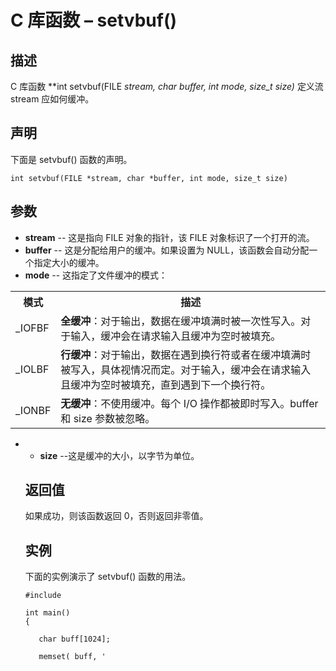 # C 库函数 – setvbuf()


## 描述

C 库函数 **int setvbuf(FILE *stream, char *buffer, int mode, size_t size)** 定义流 stream 应如何缓冲。

## 声明

下面是 setvbuf() 函数的声明。

    int setvbuf(FILE *stream, char *buffer, int mode, size_t size)

## 参数

* **stream** \-- 这是指向 FILE 对象的指针，该 FILE 对象标识了一个打开的流。
* **buffer** \-- 这是分配给用户的缓冲。如果设置为 NULL，该函数会自动分配一个指定大小的缓冲。
* **mode** \-- 这指定了文件缓冲的模式：

</li> </ul> <table class="reference notranslate"> <tr><th style="width:5%">模式</th><th>描述</th></tr> <tr><td>_IOFBF</td><td><b>全缓冲</b>：对于输出，数据在缓冲填满时被一次性写入。对于输入，缓冲会在请求输入且缓冲为空时被填充。</td></tr> <tr><td>_IOLBF</td><td><b>行缓冲</b>：对于输出，数据在遇到换行符或者在缓冲填满时被写入，具体视情况而定。对于输入，缓冲会在请求输入且缓冲为空时被填充，直到遇到下一个换行符。</td></tr> <tr><td>_IONBF</td><td><b>无缓冲</b>：不使用缓冲。每个 I/O 操作都被即时写入。buffer 和 size 参数被忽略。</td></tr> </table> <ul class="list"> <li>

* **size** \--这是缓冲的大小，以字节为单位。

## 返回值

如果成功，则该函数返回 0，否则返回非零值。

## 实例

下面的实例演示了 setvbuf() 函数的用法。

    #include 

    int main()
    {

       char buff[1024];

       memset( buff, '